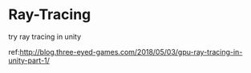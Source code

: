 # Ray-Tracing

try ray tracing in unity

ref:http://blog.three-eyed-games.com/2018/05/03/gpu-ray-tracing-in-unity-part-1/
